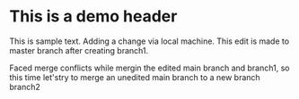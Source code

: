# This is a demo header

This is sample text. Adding a change via local machine.
This edit is made to master branch after creating branch1.

Faced merge conflicts while mergin the edited main branch and branch1, so this time let'stry to merge an unedited main branch to a new branch branch2

